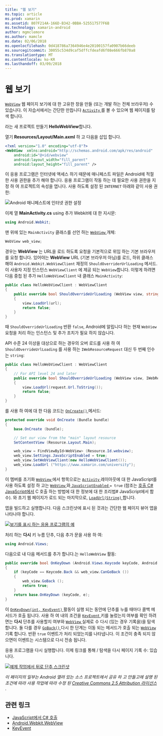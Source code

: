 ```yaml
---
title: "웹 보기"
ms.topic: article
ms.prod: xamarin
ms.assetid: 807F214A-166D-B342-0BBA-525517577F6B
ms.technology: xamarin-android
author: mgmclemore
ms.author: mamcle
ms.date: 02/06/2018
ms.openlocfilehash: 0d418786a7364946e4e20100157fa0907b66deeb
ms.sourcegitcommit: 30055c534d9caf5dffcfdeafd6f08e666fb870a8
ms.translationtype: MT
ms.contentlocale: ko-KR
ms.lasthandoff: 03/09/2018
---
```

# <a name="web-view"></a>웹 보기

[`WebView`](https://developer.xamarin.com/api/type/Android.Webkit.WebView/) 웹 페이지 보기에 대 한 고유한 창을 만들 (또는 개발 하는 전체 브라우저) 수 있습니다. 이 자습서에서는 간단한 만듭니다 [ `Activity` ](https://developer.xamarin.com/api/type/Android.App.Activity/) 를 볼 수 있으며 웹 페이지를 탐색 합니다.

라는 새 프로젝트 만들기 **HelloWebView**합니다.

열기 **Resources/Layout/Main.axml** 하 고 다음을 삽입 합니다.

```xml
<?xml version="1.0" encoding="utf-8"?>
<WebView  xmlns:android="http://schemas.android.com/apk/res/android"
    android:id="@+id/webview"
    android:layout_width="fill_parent"
    android:layout_height="fill_parent" />
```

이 응용 프로그램은 인터넷에 액세스 하기 때문에 매니페스트 파일은 Android에 적절 한 사용 권한을 추가 해야 합니다. 응용 프로그램이 작동 하는 데 필요한 사용 권한을 지정 하 여 프로젝트의 속성을 엽니다. 사용 하도록 설정 된 `INTERNET` 아래와 같이 사용 권한:

![Android 매니페스트에 인터넷 권한 설정](web-view-images/01-set-internet-permissions.png)

이제 열 **MainActivity.cs** using 추가 Webkit에 대 한 지시문:

```csharp
using Android.Webkit;
```

맨 위에 있는 `MainActivity` 클래스를 선언 하는 [ `WebView` ](https://developer.xamarin.com/api/type/Android.Webkit.WebView/) 개체:

```csharp
WebView web_view;
```

경우는 **WebView** 는 URL을 로드 하도록 요청을 기본적으로 위임 하는 기본 브라우저를 요청 합니다. 있어야는 **WebView** URL (기본 브라우저 아님)를 로드, 하위 클래스 해야 `Android.Webkit.WebViewClient` 재정의 `ShouldOverriderUrlLoading` 메서드. 이 사용자 지정 인스턴스 `WebViewClient` 에 제공 되는 `WebView`합니다. 이렇게 하려면 다음 중첩 된 추가 `HelloWebViewClient` 내 클래스 `MainActivity`:

```csharp
public class HelloWebViewClient : WebViewClient
{
    public override bool ShouldOverrideUrlLoading (WebView view, string url)
    {
        view.LoadUrl(url);
        return false;
    }
}
```

때 `ShouldOverrideUrlLoading` 반환 `false`, Android에 알립니다 하는 현재 `WebView` 요청을 처리 하는 인스턴스 및 추가 조치가 필요 하지 않습니다. 

API 수준 24 이상을 대상으로 하는 경우의 오버 로드를 사용 하 여 `ShouldOverrideUrlLoading` 를 사용 하는 `IWebResourceRequest` 대신 두 번째 인수는 `string`:

```csharp
public class HelloWebViewClient : WebViewClient
{
    // For API level 24 and later
    public override bool ShouldOverrideUrlLoading (WebView view, IWebResourceRequest request)
    {
        view.LoadUrl(request.Url.ToString());
        return false;
    }
}
```

를 사용 하 여에 대 한 다음 코드는 [ `OnCreate()` ](https://developer.xamarin.com/api/member/Android.App.Activity.OnCreate/(Android.OS.Bundle)) 메서드:

```csharp
protected override void OnCreate (Bundle bundle)
{
    base.OnCreate (bundle);

    // Set our view from the "main" layout resource
    SetContentView (Resource.Layout.Main);

    web_view = FindViewById<WebView> (Resource.Id.webview);
    web_view.Settings.JavaScriptEnabled = true;
    web_view.SetWebViewClient(new HelloWebViewClient());
    web_view.LoadUrl ("https://www.xamarin.com/university");
}
```

이 멤버를 초기화 [ `WebView` ](https://developer.xamarin.com/api/type/Android.Webkit.WebView/) 에서 항목으로는 [ `Activity` ](https://developer.xamarin.com/api/type/Android.App.Activity/) 레이아웃에 대 한 JavaScript를 사용 하도록 설정 하 고는 [ `WebView` ](https://developer.xamarin.com/api/type/Android.Webkit.WebView/) 와[ `JavaScriptEnabled` ](https://developer.xamarin.com/api/property/Android.Webkit.WebSettings.JavaScriptEnabled/) 
 `= true` (참조는 [호출 C\# JavaScript에서](https://developer.xamarin.com/recipes/android/controls/webview/call_csharp_from_javascript) C 호출 하는 방법에 대 한 정보에 대 한 조리법\# JavaScript에서 함수). 와 초기 웹 페이지가 로드 되는 마지막으로, [ `LoadUrl(String)` ](https://developer.xamarin.com/api/type/Android.Webkit.WebView/%2fM%2fLoadUrl)합니다.

앱을 빌드하고 실행합니다. 다음 스크린샷에 표시 된 것과는 간단한 웹 페이지 뷰어 앱을 나타나야 합니다.

[![보기를 표시 하는 응용 프로그램의 예](web-view-images/02-simple-webview-app-sml.png)](web-view-images/02-simple-webview-app.png#lightbox)

처리 하는 **다시** 키 누름 단추, 다음 추가 문을 사용 하 여:

```csharp
using Android.Views;
```

다음으로 내 다음 메서드를 추가 합니다.는 `HelloWebView` 활동:

```csharp
public override bool OnKeyDown (Android.Views.Keycode keyCode, Android.Views.KeyEvent e)
{
    if (keyCode == Keycode.Back && web_view.CanGoBack ())
    {
        web_view.GoBack ();
        return true;
    }
    return base.OnKeyDown (keyCode, e);
}
```

이 [ `OnKeyDown(int, KeyEvent)` ](https://developer.xamarin.com/api/member/Android.App.Activity.OnKeyDown/(Android.Views.Keycode%2cAndroid.Views.KeyEvent)) 활동이 실행 되는 동안에 단추를 누를 때마다 콜백 메서드가 호출 됩니다. 사용 하 여 내의 조건을 [ `KeyEvent` ](https://developer.xamarin.com/api/type/Android.Views.KeyEvent/) 키를 눌렀는지 여부를 확인 하려면는 **다시** 단추를 사용할지 여부와 [ `WebView` ](https://developer.xamarin.com/api/type/Android.Webkit.WebView/) 실제로 수 다시 (있는 경우 기록을)을 탐색 합니다. 둘 다를 경우 [ `GoBack()` ](https://developer.xamarin.com/api/member/Android.Webkit.WebView.GoBack/) 다시 한 단계는 이동 되는 메서드가 호출 되는 [ `WebView` ](https://developer.xamarin.com/api/type/Android.Webkit.WebView/) 기록 합니다. 반환 `true` 이벤트가 처리 되었는지를 나타냅니다. 이 조건이 충족 되지 않으면이 이벤트는 시스템으로 다시 전송 됩니다.

응용 프로그램을 다시 실행합니다. 이제 링크를 통해 / 탐색을 다시 페이지 기록 수: 있습니다.

[![예제 작업에서 뒤로 단추 스크린샷](web-view-images/03-back-button-sml.png)](web-view-images/03-back-button.png#lightbox)


*이 페이지의 일부는 Android 열려 있는 소스 프로젝트에서 공유 하 고 만들고에 설명 된 조건에 따라 사용 작업에 따라 수정 된*
[*Creative Commons 2.5 Attribution 라이선스* ](http://creativecommons.org/licenses/by/2.5/).


## <a name="related-links"></a>관련 링크

- [JavaScript에서 C# 호출](https://developer.xamarin.com/recipes/android/controls/webview/call_csharp_from_javascript)
- [Android.Webkit.WebView](https://developer.xamarin.com/api/type/Android.Webkit.WebView)
- [KeyEvent](https://developer.xamarin.com/api/type/Android.Webkit.WebView/Client)
